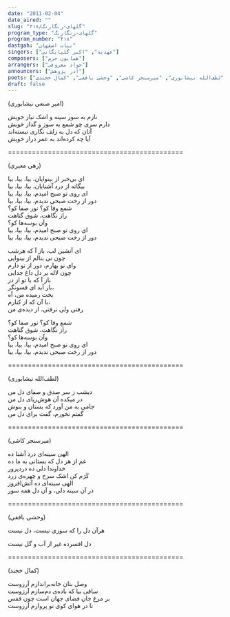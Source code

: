```yaml
---
date: "2011-02-04"
date_aired: ""
slug: "گلهای-رنگارنگ/۴۱۸"
program_type: "گلهای-رنگارنگ"
program_number: "۴۱۸"
dastgah: "بیات اصفهان"
singers: ["عهدیه", "اکبر گلپایگانی"]
composers: ["همایون خرم"]
arrangers: ["جواد معروفی"]
announcers: ["آذر پژوهش"]
poets: ["رهی معیری", "امیر صنعی نیشابوری", "لطف‌الله نیشابوری", "میرسنجر کاشی", "وحشی بافقی", "کمال خجندی"]
draft: false
---
```


(امیر صنعی نیشابوری)  

نازم به سوز سینه و اشک نیاز خویش  
دارم سری چو شمع به سوز و گداز خویش  
آنان که دل به زلف نگاری نبسته‌اند  
آیا چه کرده‌اند به عمر دراز خویش  

============================================  

(رهی معیری)  

ای بی‌خبر از بینوایان، بیا، بیا، بیا  
بیگانه از درد آشنایان، بیا، بیا، بیا  
ای روی تو صبح امیدم، بیا، بیا، بیا  
دور از رخت صبحی ندیدم، بیا، بیا، بیا  
شمع وفا کو؟ نور صفا کو؟  
راز نگاهت، شوق گناهت  
وآن بوسه‌ها کو؟  
ای روی تو صبح امیدم، بیا، بیا، بیا  
دور از رخت صبحی ندیدم، بیا، بیا، بیا  

ای آتشین لب، باز آ که هرشب  
چون نی بنالم از بینوایی  
وای نو بهارم، دور از تو دارم  
چون لاله بر دل داغ جدایی  
باز آ که با تو از در  
باز آید ای فسونگر،  
بخت رمیده من، آه  
با آن که از کنارم،  
رفتی ولی نرفتی، از دیده‌ی من  

شمع وفا کو؟ نور صفا کو؟  
راز نگاهت، شوق گناهت  
وآن بوسه‌ها کو؟  
ای روی تو صبح امیدم، بیا، بیا، بیا  
دور از رخت صبحی ندیدم، بیا، بیا، بیا  

============================================  

(لطف‌الله نیشابوری)  

دیشب ز سر صدق و صفای دل من  
در میکده آن هوش‌ربای دل من  
جامی به من آورد که بستان و بنوش  
گفتم نخورم، گفت برای دل من  

============================================  

(میرسنجر کاشی)  

الهی سینه‌ای درد آشنا ده  
غم از هر دل که بستانی به ما ده  
خداوندا دلی ده دردپرور  
کَرَم كن اشک سرخ و چهره‌ی زرد  
الهی سینه‌ای ده آتش‌افروز  
در آن سینه دلی، و آن دل همه سوز  

============================================  

(وحشی بافقی)  

هرآن دل را که سوزی نیست، دل نیست  

دل افسرده غیر از آب و گل نیست  

============================================  

(کمال خجند)  

وصل بتان خانه‌براندازم آرزوست  
ساقی بیا که باده‌ی دم‌سازم آرزوست  
بر مرغ جان فضای جهان است چون قفس  
تا در هوای کوی تو پروازم آرزوست  
